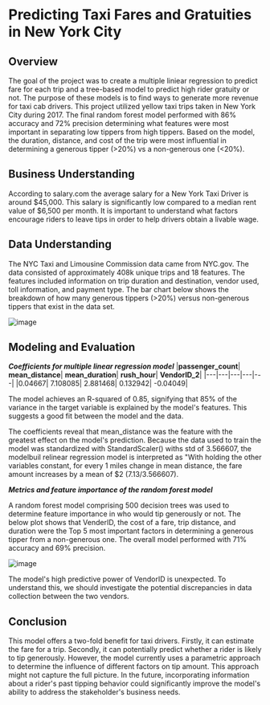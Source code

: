 # Predicting Taxi Fares and Gratuities in New York City

## Overview
The goal of the project was to create a multiple liniear regression to predict fare for each trip and a tree-based model to predict high rider gratuity or not. The 
purpose of these models is to find ways to generate more revenue for taxi cab drivers. This project utilized yellow taxi trips taken in New York City during 2017. 
The final random forest model performed with 86% accuracy and 72% precision determining what features were most important in separating low tippers from high tippers. 
Based on the model, the duration, distance, and cost of the trip were most influential in determining a generous tipper (>20%) vs a non-generous one (<20%). 

## Business Understanding 
According to salary.com the average salary for a New York Taxi Driver is around $45,000. This salary is significantly low compared to a median rent value of $6,500 per month. 
It is important to understand what factors encourage riders to leave tips in order to help drivers obtain a livable wage.

## Data Understanding
The NYC Taxi and Limousine Commission data came from NYC.gov. The data consisted of approximately 408k unique trips and 18 features. The features included information on 
trip duration and destination, vendor used, toll information, and payment type. The bar chart below shows the breakdown of how many generous tippers (>20%) versus 
non-generous tippers that exist in the data set.     

![image](https://github.com/user-attachments/assets/229cf931-edcb-4e1b-a90e-11ddcea5c952)


## Modeling and Evaluation 
**_Coefficients for multiple linear regression model_**
|**passenger_count**|	**mean_distance**|	**mean_duration**|	**rush_hour**|	**VendorID_2**|
|---|---|---|---|---|
|0.04667|	7.108085|	2.881468|	0.132942|	-0.04049|    

The model achieves an R-squared of 0.85, signifying that 85% of the variance in the target variable is explained by the model's features. This suggests a good fit between the model and the data.   

The coefficients reveal that mean_distance was the feature with the greatest effect on the model's prediction. Because the data used to train the model was standardized with 
StandardScaler() withs std of 3.566607, the modelbuil relinear regression model is interpreted as "With holding the other variables constant, for every 1 miles change in mean distance, 
the fare amount increases by a mean of $2 (7.13/3.566607).    

**_Metrics and feature importance of the random forest model_**    

A random forest model comprising 500 decision trees was used to determine feature importance in who would tip generously or not. The below plot shows that VenderID, the cost of a fare, trip distance, and duration were the Top 5 most important factors in determining a generous tipper from a non-generous one. The overall model performed with 71% accuracy and 69% precision.   

![image](https://github.com/user-attachments/assets/30dec3c1-b5fb-4655-899a-5076b425e87f)

The model's high predictive power of VendorID is unexpected.  To understand this, we should investigate the potential discrepancies in data collection between the two vendors.

## Conclusion
This model offers a two-fold benefit for taxi drivers. Firstly, it can estimate the fare for a trip. Secondly, it can potentially predict whether a rider is likely to tip generously. 
However, the model currently uses a parametric approach to determine the influence of different factors on tip amount. This approach might not capture the full picture.  In the future, incorporating information about a rider's past tipping behavior could significantly improve the model's ability to address the stakeholder's business needs.
